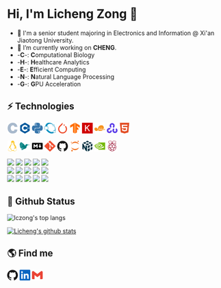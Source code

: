 # Hi, I'm Licheng Zong 👋

<!--
**lczong/lczong** is a ✨ _special_ ✨ repository because its `README.md` (this file) appears on your GitHub profile.

Here are some ideas to get you started:

- 🔭 I’m currently working on ...
- 🌱 I’m currently learning ...
- 👯 I’m looking to collaborate on ...
- 🤔 I’m looking for help with ...
- 💬 Ask me about ...
- 📫 How to reach me: ...
- 😄 Pronouns: ...
- ⚡ Fun fact: ...
-->

* 🔭 I'm a senior student majoring in Electronics and Information @ Xi'an Jiaotong University.
* 🌱 I’m currently working on **CHENG**.
* -**C**-:  **C**omputational Biology
* -**H**-:  **H**ealthcare Analytics
* -**E**-:  **E**fficient Computing
* -**N**-:  **N**atural Language Processing
* -**G**-:  **G**PU Acceleration

## ⚡ Technologies
<!--
![C](https://img.shields.io/badge/-C-blue?style=flat-square&logo=c)
![C++](https://img.shields.io/badge/-C++-blue?style=flat-square&logo=c)
![CUDA](https://img.shields.io/badge/-CUDA-green?style=flat-square&logo=c)
![Python](https://img.shields.io/badge/-Python-black?style=flat-square&logo=Python)
![Pytorch](https://img.shields.io/badge/-Pytorch-black?style=flat-square&logo=Pytorch)
![Tensorflow](https://img.shields.io/badge/-Tensorflow-black?style=flat-square&logo=Tensorflow)
![Octave](https://img.shields.io/badge/-Octave-black?style=flat-square&logo=octave)
![Markdown](https://img.shields.io/badge/-Markdown-blue?style=flat-square&logo=markdown)
![Linux](https://img.shields.io/badge/-Linux-black?style=flat-square&logo=linux)
![Git](https://img.shields.io/badge/-Git-black?style=flat-square&logo=git)
![GitHub](https://img.shields.io/badge/-GitHub-181717?style=flat-square&logo=github)
-->
<p>  
  <code><img width="5%" src="./icons/c.svg"></code>
  <code><img width="5%" src="./icons/cplusplus.svg"></code>
  <code><img width="5%" src="./icons/python.svg"></code>
  <code><img width="5%" src="./icons/octave.svg"></code>
  <code><img width="5%" src="./icons/pytorch.svg"></code>
  <code><img width="5%" src="./icons/tensorflow.svg"></code>
  <code><img width="5%" src="./icons/keras.svg"></code>
  <code><img width="5%" src="./icons/scikit-learn.svg"></code>
  <code><img width="5%" src="./icons/opencv.svg"></code>
  <code><img width="5%" src="./icons/html5.svg"></code>

  <code><img width="5%" src="./icons/linux.svg"></code>
  <code><img width="5%" src="./icons/latex.svg"></code>
  <code><img width="5%" src="./icons/markdown.svg"></code>
  <code><img width="5%" src="./icons/git.svg"></code>
  <code><img width="5%" src="./icons/github.svg"></code>
  <code><img width="5%" src="./icons/jupyter.svg"></code>
  <code><img width="5%" src="./icons/numpy.svg"></code>
  <code><img width="5%" src="./icons/nvidia.svg"></code>
  <code><img width="5%" src="./icons/raspberrypi.svg"></code>
</p>

<p>  
  <code><img width="10%" src="https://www.vectorlogo.zone/logos/pytorch/pytorch-ar21.svg"></code>
  <code><img width="10%" src="https://www.vectorlogo.zone/logos/tensorflow/tensorflow-ar21.svg"></code>
  <code><img width="10%" src="https://www.vectorlogo.zone/logos/onnxai/onnxai-ar21.svg"></code>
  <code><img width="10%" src="https://www.vectorlogo.zone/logos/python/python-ar21.svg"></code>
  <code><img width="10%" src="https://www.vectorlogo.zone/logos/w3_html5/w3_html5-ar21.svg"></code>
  <br />
  <code><img width="10%" src="https://www.vectorlogo.zone/logos/opencv/opencv-ar21.svg"></code>
  <code><img width="10%" src="https://www.vectorlogo.zone/logos/linux/linux-ar21.svg"></code>
  <code><img width="10%" src="https://www.vectorlogo.zone/logos/commonmark/commonmark-ar21.svg"></code>
  <code><img width="10%" src="https://www.vectorlogo.zone/logos/git-scm/git-scm-ar21.svg"></code>
  <code><img width="10%" src="https://www.vectorlogo.zone/logos/raspberrypi/raspberrypi-ar21.svg"></code>
  <br />
  <code><img width="10%" src="https://www.vectorlogo.zone/logos/visualstudio_code/visualstudio_code-ar21.svg"></code>
  <code><img width="10%" src="https://www.vectorlogo.zone/logos/github/github-ar21.svg"></code>
  <code><img width="10%" src="https://www.vectorlogo.zone/logos/gnu_bash/gnu_bash-ar21.svg"></code>
  <code><img width="10%" src="https://www.vectorlogo.zone/logos/numpy/numpy-ar21.svg"></code>
  <code><img width="10%" src="https://www.vectorlogo.zone/logos/jupyter/jupyter-ar21.svg"></code>
</p>

## 🚩 Github Status

<img src="https://github-readme-stats.vercel.app/api/top-langs/?username=lczong&bg_color=071A2C&text_color=FFFFFF" alt="lczong's top langs"/>

[![Licheng's github stats](https://github-readme-stats.vercel.app/api?username=lczong&show_icons=true&title_color=fff&icon_color=79ff97&text_color=9f9f9f&bg_color=151515)](https://github.com/lczong/github-readme-stats)

## 🌎 Find me

<a href="https://github.com/lczong/"><img width="5%" src="./icons/github.svg"></a>
<a href="https://www.linkedin.com/in/lichengzong/"><img width="5%" src="./icons/linkedin.svg"></a>
<a href="mailto:zolich729@gmail.com"><img width="5%" src="./icons/gmail.svg"></a>
